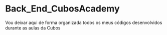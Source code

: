 # Back_End_CubosAcademy
Vou deixar aqui de forma organizada todos os meus códigos desenvolvidos durante as aulas da Cubos
